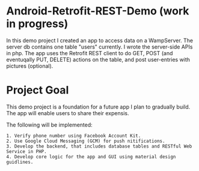 # Android-Retrofit-REST-Demo (work in progress)

In this demo project I created an app to access data on a WampServer. The server db contains one table "users" currently. 
I wrote the server-side APIs in php. The app uses the Retrofit REST client to do GET, POST (and eventuqally PUT, DELETE) actions on the table, and post user-entries with pictures (optional). 

# Project Goal
This demo project is a foundation for a future app I plan to gradually build. The app will enable users to share their expensis.

The following will be implemented:

```
1. Verify phone number using Facebook Account Kit.
2. Use Google Cloud Messaging (GCM) for push nitifications.
3. Develop the backend, that includes database tables and RESTful Web Service in PHP. 
4. Develop core logic for the app and GUI using material design guidlines.
```



